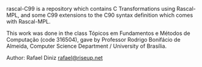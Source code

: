 rascal-C99 is a repository which contains C Transformations using
Rascal-MPL, and some C99 extensions to the C90 syntax definition which
comes with Rascal-MPL.

This work was done in the class Tópicos em Fundamentos e Métodos de
Computação (code  316504), gave by Professor Rodrigo Bonifácio de Almeida,
Computer Science Department / University of Brasília.

Author: Rafael Diniz <rafael@riseup.net>
